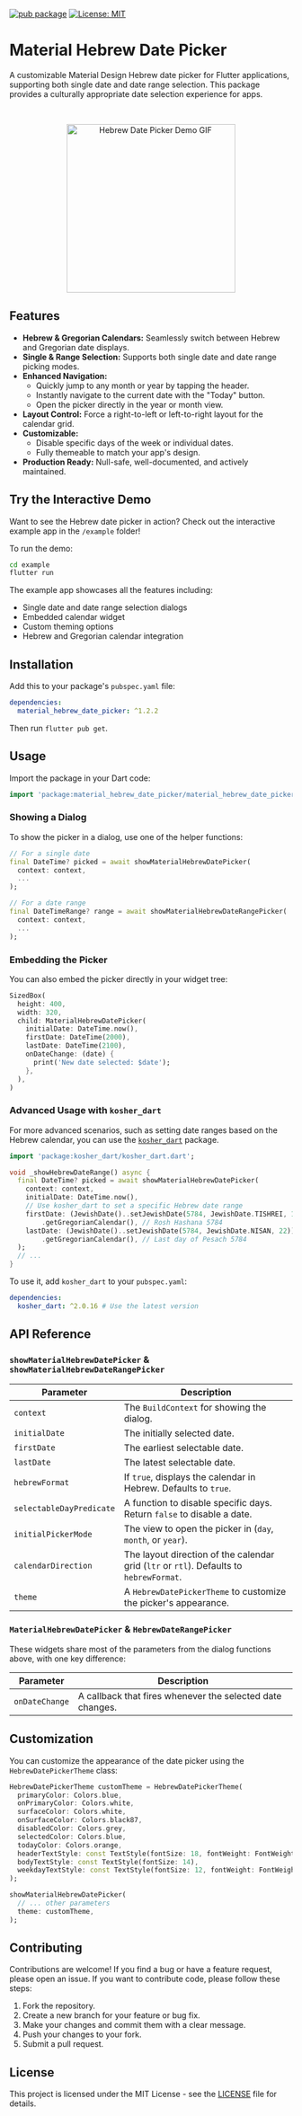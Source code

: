[![pub package](https://img.shields.io/pub/v/material_hebrew_date_picker.svg)](https://pub.dev/packages/material_hebrew_date_picker)
[![License: MIT](https://img.shields.io/badge/License-MIT-yellow.svg)](https://opensource.org/licenses/MIT)

# Material Hebrew Date Picker

A customizable Material Design Hebrew date picker for Flutter applications, supporting both single date and date range selection. This package provides a culturally appropriate date selection experience for apps.

<br/>

<!-- Insert a GIF of the date picker in action here -->
<p align="center">
  <img src="img.png" width="300" alt="Hebrew Date Picker Demo GIF">
</p>

## Features

- **Hebrew & Gregorian Calendars:** Seamlessly switch between Hebrew and Gregorian date displays.
- **Single & Range Selection:** Supports both single date and date range picking modes.
- **Enhanced Navigation:**
    - Quickly jump to any month or year by tapping the header.
    - Instantly navigate to the current date with the "Today" button.
    - Open the picker directly in the year or month view.
- **Layout Control:** Force a right-to-left or left-to-right layout for the calendar grid.
- **Customizable:**
    - Disable specific days of the week or individual dates.
    - Fully themeable to match your app's design.
- **Production Ready:** Null-safe, well-documented, and actively maintained.

## Try the Interactive Demo

Want to see the Hebrew date picker in action? Check out the interactive example app in the `/example` folder! 

To run the demo:

```bash
cd example
flutter run
```

The example app showcases all the features including:
- Single date and date range selection dialogs
- Embedded calendar widget
- Custom theming options
- Hebrew and Gregorian calendar integration

## Installation

Add this to your package's `pubspec.yaml` file:

```yaml
dependencies:
  material_hebrew_date_picker: ^1.2.2
```

Then run `flutter pub get`.

## Usage

Import the package in your Dart code:

```dart
import 'package:material_hebrew_date_picker/material_hebrew_date_picker.dart';
```

### Showing a Dialog

To show the picker in a dialog, use one of the helper functions:

```dart
// For a single date
final DateTime? picked = await showMaterialHebrewDatePicker(
  context: context,
  ...
);

// For a date range
final DateTimeRange? range = await showMaterialHebrewDateRangePicker(
  context: context,
  ...
);
```

### Embedding the Picker

You can also embed the picker directly in your widget tree:

```dart
SizedBox(
  height: 400,
  width: 320,
  child: MaterialHebrewDatePicker(
    initialDate: DateTime.now(),
    firstDate: DateTime(2000),
    lastDate: DateTime(2100),
    onDateChange: (date) {
      print('New date selected: $date');
    },
  ),
)
```

### Advanced Usage with `kosher_dart`

For more advanced scenarios, such as setting date ranges based on the Hebrew calendar, you can use the [`kosher_dart`](https://pub.dev/packages/kosher_dart) package.

```dart
import 'package:kosher_dart/kosher_dart.dart';

void _showHebrewDateRange() async {
  final DateTime? picked = await showMaterialHebrewDatePicker(
    context: context,
    initialDate: DateTime.now(),
    // Use kosher_dart to set a specific Hebrew date range
    firstDate: (JewishDate()..setJewishDate(5784, JewishDate.TISHREI, 1))
        .getGregorianCalendar(), // Rosh Hashana 5784
    lastDate: (JewishDate()..setJewishDate(5784, JewishDate.NISAN, 22))
        .getGregorianCalendar(), // Last day of Pesach 5784
  );
  // ...
}
```

To use it, add `kosher_dart` to your `pubspec.yaml`:

```yaml
dependencies:
  kosher_dart: ^2.0.16 # Use the latest version
```

## API Reference

### `showMaterialHebrewDatePicker` & `showMaterialHebrewDateRangePicker`

| Parameter                | Description                                                                                             |
| ------------------------ | ------------------------------------------------------------------------------------------------------- |
| `context`                | The `BuildContext` for showing the dialog.                                                              |
| `initialDate`            | The initially selected date.                                                                            |
| `firstDate`              | The earliest selectable date.                                                                           |
| `lastDate`               | The latest selectable date.                                                                             |
| `hebrewFormat`           | If `true`, displays the calendar in Hebrew. Defaults to `true`.                                         |
| `selectableDayPredicate` | A function to disable specific days. Return `false` to disable a date.                                  |
| `initialPickerMode`      | The view to open the picker in (`day`, `month`, or `year`).                                             |
| `calendarDirection`      | The layout direction of the calendar grid (`ltr` or `rtl`). Defaults to `hebrewFormat`.                 |
| `theme`                  | A `HebrewDatePickerTheme` to customize the picker's appearance.                                         |

### `MaterialHebrewDatePicker` & `HebrewDateRangePicker`

These widgets share most of the parameters from the dialog functions above, with one key difference:

| Parameter      | Description                                                    |
| -------------- | -------------------------------------------------------------- |
| `onDateChange` | A callback that fires whenever the selected date changes.      |


## Customization

You can customize the appearance of the date picker using the `HebrewDatePickerTheme` class:

```dart
HebrewDatePickerTheme customTheme = HebrewDatePickerTheme(
  primaryColor: Colors.blue,
  onPrimaryColor: Colors.white,
  surfaceColor: Colors.white,
  onSurfaceColor: Colors.black87,
  disabledColor: Colors.grey,
  selectedColor: Colors.blue,
  todayColor: Colors.orange,
  headerTextStyle: const TextStyle(fontSize: 18, fontWeight: FontWeight.bold),
  bodyTextStyle: const TextStyle(fontSize: 14),
  weekdayTextStyle: const TextStyle(fontSize: 12, fontWeight: FontWeight.bold),
);

showMaterialHebrewDatePicker(
  // ... other parameters
  theme: customTheme,
);
```

## Contributing

Contributions are welcome! If you find a bug or have a feature request, please open an issue. If you want to contribute code, please follow these steps:

1.  Fork the repository.
2.  Create a new branch for your feature or bug fix.
3.  Make your changes and commit them with a clear message.
4.  Push your changes to your fork.
5.  Submit a pull request.

## License

This project is licensed under the MIT License - see the [LICENSE](LICENSE) file for details.
